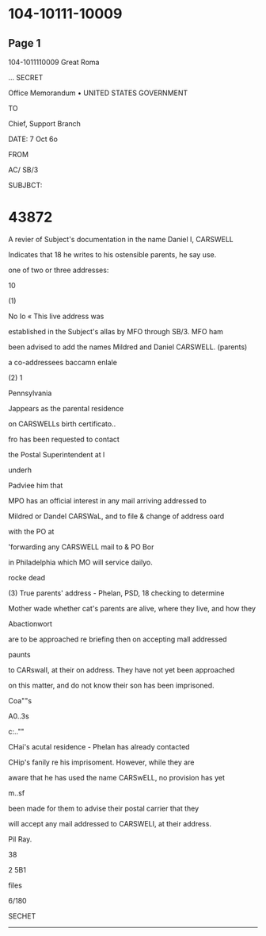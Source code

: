 # 104-10111-10009

## Page 1

104-1011110009 Great Roma

... SECRET

Office Memorandum • UNITED STATES GOVERNMENT

TO

Chief, Support Branch

DATE: 7 Oct 6o

FROM

AC/ SB/3

SUBJBCT:

# 43872

A revier of Subject's documentation in the name Daniel I, CARSWELL

Indicates that 18 he writes to his ostensible parents, he say use.

one of two or three addresses:

10

(1)

No Io « This live address was

established in the Subject's allas by MFO through SB/3. MFO ham

been advised to add the names Mildred and Daniel CARSWELL. (parents)

a co-addressees baccamn enlale

(2) 1

Pennsylvania

Jappears as the parental residence

on CARSWELLs birth certificato..

fro has been requested to contact

the Postal Superintendent at l

underh

Padviee him that

MPO has an official interest in any mail arriving addressed to

Mildred or Dandel CARSWaL, and to file & change of address oard

with the PO at

'forwarding any CARSWELL mail to & PO Bor

in Philadelphia which MO will service dailyo.

rocke dead

(3) True parents' address - Phelan, PSD, 18 checking to determine

Mother wade whether cat's parents are alive, where they live, and how they

Abactionwort

are to be approached re briefing then on accepting mall addressed

paunts

to CARswalI, at their on address. They have not yet been approached

on this matter, and do not know their son has been imprisoned.

Coa""s

A0..3s

c:..""

CHai's acutal residence - Phelan has already contacted

CHip's fanily re his imprisoment. However, while they are

aware that he has used the name CARSwELL, no provision has yet

m..sf

been made for them to advise their postal carrier that they

will accept any mail addressed to CARSWELI, at their address.

Pil Ray.

38

2 5B1

files

6/180

SECHET

---

